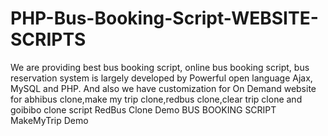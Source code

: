 # PHP-Bus-Booking-Script-WEBSITE-SCRIPTS
We are providing best bus booking script, online bus booking script, bus reservation system is largely developed by Powerful open language Ajax, MySQL and PHP. And also we have customization for On Demand website for abhibus clone,make my trip clone,redbus clone,clear trip clone and goibibo clone script
RedBus Clone Demo
BUS BOOKING SCRIPT
MakeMyTrip Demo
